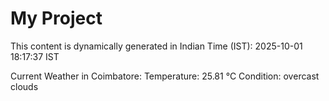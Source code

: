 # My Project

This content is dynamically generated in Indian Time (IST): 2025-10-01 18:17:37 IST


Current Weather in Coimbatore:
Temperature: 25.81 °C
Condition: overcast clouds
